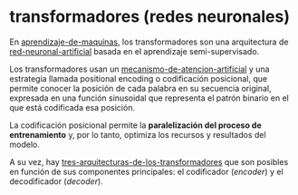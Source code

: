 # transformadores (redes neuronales)

En [aprendizaje-de-maquinas](aprendizaje-de-maquinas.md), los transformadores son una arquitectura de [red-neuronal-artificial](red-neuronal-artificial.md) basada en el aprendizaje semi-supervisado.

Los transformadores usan un [mecanismo-de-atencion-artificial](mecanismo-de-atencion-artificial.md) y una estrategia llamada positional encoding o codificación posicional, que permite conocer la posición de cada palabra en su secuencia original, expresada en una función sinusoidal que representa el patrón binario en el que está codificada esa posición.

La codificación posicional permite la **paralelización del proceso de entrenamiento** y, por lo tanto, optimiza los recursos y resultados del modelo.

A su vez, hay [tres-arquitecturas-de-los-transformadores](tres-arquitecturas-de-los-transformadores.md) que son posibles en función de sus componentes principales: el codificador (*encoder*) y el decodificador (*decoder*).
